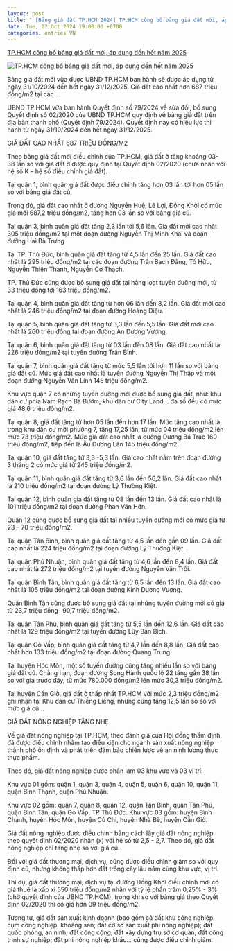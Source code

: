 ```yaml
---
layout: post
title: " [Bảng giá đất TP.HCM 2024] TP.HCM công bố bảng giá đất mới, áp dụng đến hết năm 2025"
date: Tue, 22 Oct 2024 19:00:00 +0700
categories: entries VN
---
```

[TP.HCM công bố bảng giá đất mới, áp dụng đến hết năm 2025](https://vneconomy.vn/tp-hcm-cong-bo-bang-gia-dat-moi-ap-dung-den-het-nam-2025.htm)

![TP.HCM công bố bảng giá đất mới, áp dụng đến hết năm 2025](https://media.vneconomy.vn/640x360/images/upload/2024/10/22/gia-dat-tphcm-nam-2021-16194296012001920336368.jpg)

Bảng giá đất mới vừa được UBND TP.HCM ban hành sẽ được áp dụng từ ngày 31/10/2024 đến hết ngày 31/12/2025. Giá đất cao nhất hơn 687 triệu đồng/m2 tại các ...

UBND TP.HCM vừa ban hành Quyết định số 79/2024 về sửa đổi, bổ sung Quyết định số 02/2020 của UBND TP.HCM quy định về bảng giá đất trên địa bàn thành phố (Quyết định 79/2024). Quyết định này có hiệu lực thi hành từ ngày 31/10/2024 đến hết ngày 31/12/2025.

GIÁ ĐẤT CAO NHẤT 687 TRIỆU ĐỒNG/M2

Theo bảng giá đất mới điều chỉnh của TP.HCM, giá đất ở tăng khoảng 03-38 lần so với giá đất ở được quy định tại Quyết định 02/2020 (chưa nhân với hệ số K – hệ số điều chỉnh giá đất).

Tại quận 1, bình quân giá đất được điều chỉnh tăng hơn 03 lần tới hơn 05 lần so với bảng giá đất cũ.

Trong đó, giá đất cao nhất ở đường Nguyễn Huệ, Lê Lợi, Đồng Khởi có mức giá mới 687,2 triệu đồng/m2, tăng hơn 03 lần so với bảng giá cũ.

Tại quận 3, bình quân giá đất tăng 2,3 lần tới 5,6 lần. Giá đất mới cao nhất 305 triệu đồng/m2 tại một đoạn đường Nguyễn Thị Minh Khai và đoạn đường Hai Bà Trưng.

Tại TP. Thủ Đức, bình quân giá đất tăng từ 4,5 lần đến 25 lần. Giá đất cao nhất là 295 triệu đồng/m2 tại các đoạn đường Trần Bạch Đằng, Tố Hữu, Nguyễn Thiện Thành, Nguyễn Cơ Thạch.

TP. Thủ Đức cũng được bổ sung giá đất tại hàng loạt tuyến đường mới, từ 33 triệu đồng tới 163 triệu đồng/m2.

Tại quận 4, bình quân giá đất tăng từ hơn 06 lần đến 8,2 lần. Giá đất mới cao nhất là 246 triệu đồng/m2 tại đoạn đường Hoàng Diệu.

Tại quận 5, bình quân giá đất tăng từ 3,3 lần đến 5,5 lần. Giá đất mới cao nhất là 260 triệu đồng tại đoạn đường An Dương Vương.

Tại quận 6, bình quân giá đất tăng từ 03 lần đến 08 lần. Giá đất cao nhất là 226 triệu đồng/m2 tại tuyến đường Trần Bình.

Tại quận 7, bình quân giá đất tăng từ mức 5,5 lần tới hơn 11 lần so với bảng giá đất cũ. Mức giá đất cao nhất là tuyến đường Nguyễn Thị Thập và một đoạn đường Nguyễn Văn Linh 145 triệu đồng/m2.

Khu vực quận 7 có những tuyến đường mới được bổ sung giá đất, như: khu dân cư phía Nam Rạch Bà Bướm, khu dân cư City Land… đa số đều có mức giá 48,6 triệu đồng/m2.

Tại quận 8, giá đất tăng từ hơn 05 lần đến hơn 17 lần. Mức tăng cao nhất là trong khu dân cư mới phường 7, tăng 17,25 lần, từ mức 04 triệu đồng/m2 lên mức 73 triệu đồng/m2. Mức giá đất cao nhất là đường Dương Bá Trạc 160 triệu đồng/m2, tiếp đến là Âu Dương Lân 145 triệu đồng/m2.

Tại quận 10, giá đất tăng từ 3,3 -5,3 lần. Giá cao nhất nằm trên đoạn đường 3 tháng 2 có mức giá từ 245 triệu đồng/m2.

Tại quận 11, bình quân giá đất tăng từ 3,6 lần đến 56,2 lần. Giá đất cao nhất là 210 triệu đồng/m2 tại đoạn đường Lý Thường Kiệt.

Tại quận 12, bình quân giá đất tăng từ 08 lần đến 13 lần. Giá đất cao nhất là 101 triệu đồng/m2 tại đoạn đường Phan Văn Hớn.

Quận 12 cũng được bổ sung giá đất tại nhiều tuyến đường mới có mức giá từ 23 – 70 triệu đồng/m2.

Tại quận Tân Bình, bình quân giá đất tăng từ 4,5 lần đến gần 09 lần. Giá đất cao nhất là 224 triệu đồng/m2 tại đoạn đường Lý Thường Kiệt.

Tại quận Phú Nhuận, bình quân giá đất tăng từ 4,6 lần đến 8,4 lần. Giá đất cao nhất là 272 triệu đồng/m2 tại tuyến đường Nguyễn Văn Trỗi.

Tại quận Bình Tân, bình quân giá đất tăng từ 6,5 lần đến 13 lần. Giá đất cao nhất là 105 triệu đồng/m2 tại đoạn đường Kinh Dương Vương.

Quận Bình Tân cũng được bổ sung giá đất tại những tuyến đường mới có giá từ 23,7 triệu đồng- 90,7 triệu đồng/m2.

Tại quận Tân Phú, bình quân giá đất tăng từ 5,5 lần đến 12,6 lần. Giá đất cao nhất là 129 triệu đồng/m2 tại tuyến đường Lũy Bán Bích.

Tại quận Gò Vấp, bình quân giá đất tăng từ 4,7 lần đến 8,8 lần. Giá đất cao nhất hơn 133 triệu đồng/m2 tại đoạn đường Quang Trung.

Tại huyện Hóc Môn, một số tuyến đường cũng tăng nhiều lần so với bảng giá đất cũ. Chẳng hạn, đoạn đường Song Hành quốc lộ 22 tăng gần 38 lần so với giá trước đây, từ mức 780.000 đồng/m2 lên mức 30,3 triệu đồng/m2.

Tại huyện Cần Giờ, giá đất ở thấp nhất TP.HCM với mức 2,3 triệu đồng/m2 ghi nhận tại Khu dân cư Thiềng Liềng, nhưng cũng tăng 12,5 lần so so với mức giá cũ...

GIÁ ĐẤT NÔNG NGHIỆP TĂNG NHẸ

Về giá đất nông nghiệp tại TP.HCM, theo đánh giá của Hội đồng thẩm định, đã được điều chỉnh nhằm tạo điều kiện cho ngành sản xuất nông nghiệp thành phố ổn định và phát triển đảm bảo chiến lược về an ninh lương thực thực phẩm.

Theo đó, giá đất nông nghiệp được phân làm 03 khu vực và 03 vị trí:

Khu vực 01 gồm: quận 1, quận 3, quận 4, quận 5, quận 6, quận 10, quận 11, quận Bình Thạnh, quận Phú Nhuận.

Khu vực 02 gồm: quận 7, quận 8, quận 12, quận Tân Bình, quận Tân Phú, quận Bình Tân, quận Gò Vấp, TP Thủ Đức. Khu vực 03 gồm: huyện Bình Chánh, huyện Hóc Môn, huyện Củ Chi, huyện Nhà Bè, huyện Cần Giờ.

Giá đất nông nghiệp được điều chỉnh bằng cách lấy giá đất nông nghiệp theo quyết định 02/2020 nhân (x) với hệ số từ 2,5 - 2,7. Theo đó, giá đất nông nghiệp chỉ tăng nhẹ so với giá cũ.

Đối với giá đất thương mại, dịch vụ, cũng được điều chỉnh giảm so với quy định cũ, nhưng không thấp hơn đất trồng cây lâu năm cùng khu vực, vị trí.

Thí dụ, giá đất thương mại, dịch vụ tại đường Đồng Khởi điều chỉnh mới có giá thuê là xấp xỉ 550 triệu đồng/m2 nhân với tỷ lệ phần trăm 0,25% - 3% (chờ quyết định của UBND TP.HCM), trong khi so với bảng giá theo Quyết định 02/2020 thì có giá hơn 09 triệu đồng/m2.

Tương tự, giá đất sản xuất kinh doanh (bao gồm cả đất khu công nghiệp, cụm công nghiệp, khoáng sản; đất cơ sở sản xuất phi nông nghiệp); đất quốc phòng, an ninh; đất công cộng; đất xây dựng trụ sở cơ quan, đất công trình sự nghiệp; đất phi nông nghiệp khác... cũng được điều chỉnh giảm.

